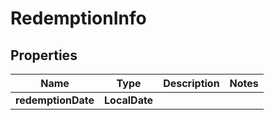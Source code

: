

# RedemptionInfo


## Properties

| Name | Type | Description | Notes |
|------------ | ------------- | ------------- | -------------|
|**redemptionDate** | **LocalDate** |  |  |



